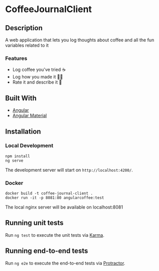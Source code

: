 # CoffeeJournalClient

## Description
A web application that lets you log thoughts about coffee and all the fun variables related to it

### Features 
- Log coffee you've tried :coffee:
- Log how you made it :man_cook:
- Rate it and describe it :thought_balloon:

## Built With
- [Angular](https://angular.io/)
- [Angular Material](https://material.angular.io/)

## Installation
### Local Development
```
npm install
ng serve
```

The development server will start on `http://localhost:4200/`.

### Docker

```
docker build -t coffee-journal-client .
docker run -it -p 8081:80 angularcoffee:test
```

The local nginx server will be available on localhost:8081

## Running unit tests

Run `ng test` to execute the unit tests via [Karma](https://karma-runner.github.io).

## Running end-to-end tests

Run `ng e2e` to execute the end-to-end tests via [Protractor](http://www.protractortest.org/).
